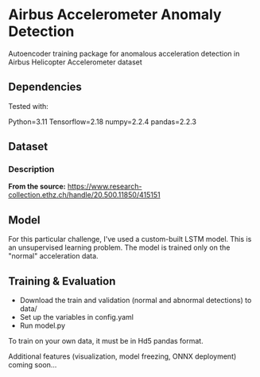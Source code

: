 # Airbus Accelerometer Anomaly Detection
Autoencoder training package for anomalous acceleration detection in Airbus Helicopter Accelerometer dataset

## Dependencies
Tested with:

Python=3.11 
Tensorflow=2.18
numpy=2.2.4
pandas=2.2.3

## Dataset
### Description
**From the source:**
https://www.research-collection.ethz.ch/handle/20.500.11850/415151

## Model
For this particular challenge, I've used a custom-built LSTM model. 
This is an unsupervised learning problem. The model is trained only on the "normal" acceleration data. 

## Training & Evaluation
- Download the train and validation (normal and abnormal detections) to data/
- Set up the variables in config.yaml
- Run model.py

To train on your own data, it must be in Hd5 pandas format.

Additional features (visualization, model freezing, ONNX deployment) coming soon...
